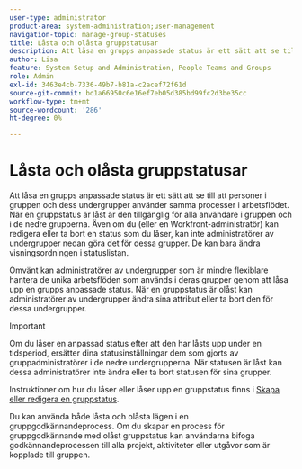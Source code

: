 ```yaml
---
user-type: administrator
product-area: system-administration;user-management
navigation-topic: manage-group-statuses
title: Låsta och olåsta gruppstatusar
description: Att låsa en grupps anpassade status är ett sätt att se till att personer i gruppen och dess undergrupper använder samma processer i arbetsflödet. När en gruppstatus är låst är den tillgänglig för alla användare i gruppen och i de nedre grupperna.
author: Lisa
feature: System Setup and Administration, People Teams and Groups
role: Admin
exl-id: 3463e4cb-7336-49b7-b81a-c2acef72f61d
source-git-commit: bd1a66950c6e16ef7eb05d385bd99fc2d3be35cc
workflow-type: tm+mt
source-wordcount: '286'
ht-degree: 0%

---
```


# Låsta och olåsta gruppstatusar

Att låsa en grupps anpassade status är ett sätt att se till att personer i gruppen och dess undergrupper använder samma processer i arbetsflödet. När en gruppstatus är låst är den tillgänglig för alla användare i gruppen och i de nedre grupperna. Även om du (eller en Workfront-administratör) kan redigera eller ta bort en status som du låser, kan inte administratörer av undergrupper nedan göra det för dessa grupper. De kan bara ändra visningsordningen i statuslistan.

Omvänt kan administratörer av undergrupper som är mindre flexiblare hantera de unika arbetsflöden som används i deras grupper genom att låsa upp en grupps anpassade status. När en gruppstatus är olåst kan administratörer av undergrupper ändra sina attribut eller ta bort den för dessa undergrupper.

>[!IMPORTANT]
>
>Om du låser en anpassad status efter att den har låsts upp under en tidsperiod, ersätter dina statusinställningar dem som gjorts av gruppadministratörer i de nedre undergrupperna. När statusen är låst kan dessa administratörer inte ändra eller ta bort statusen för sina grupper.

Instruktioner om hur du låser eller låser upp en gruppstatus finns i [Skapa eller redigera en gruppstatus](../../../administration-and-setup/manage-groups/manage-group-statuses/create-or-edit-a-group-status.md).

Du kan använda både låsta och olåsta lägen i en gruppgodkännandeprocess. Om du skapar en process för gruppgodkännande med olåst gruppstatus kan användarna bifoga godkännandeprocessen till alla projekt, aktiviteter eller utgåvor som är kopplade till gruppen.

